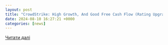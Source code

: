 ```yaml
---
layout: post
title: "CrowdStrike: High Growth, And Good Free Cash Flow (Rating Upgrade) (NASDAQ:CRWD) | Seeking Alpha"
date: 2024-08-10 16:27:21 +0000
categories: [news]
---
```


[Читати далі](https://seekingalpha.com/article/4713213-crowdstrike-high-growth-and-good-free-cash-flow-rating-upgrade)
